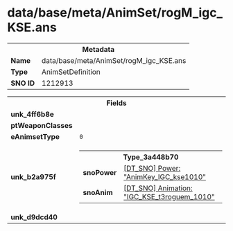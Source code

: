 <h1>data/base/meta/AnimSet/rogM_igc_KSE.ans</h1><table><tr><th colspan="100%">Metadata</th></tr><tr><td><b>Name</b></td><td>data/base/meta/AnimSet/rogM_igc_KSE.ans</td></tr><tr><td><b>Type</b></td><td>AnimSetDefinition</td></tr><tr><td><b>SNO ID</b></td><td>1212913</td></tr></table>

<table><tr><th colspan="100%">Fields</th></tr><tr><td><b>unk_4ff6b8e</b></td><td></td></tr><tr><td><b>ptWeaponClasses</b></td><td></td></tr><tr><td><b>eAnimsetType</b></td><td><code>0</code></td></tr><tr><td><b>unk_b2a975f</b></td><td><table><tr><th colspan="100%">Type_3a448b70</th></tr><tr><td><b>snoPower</b></td><td><a href="..\Power\AnimKey_IGC_kse1010.pow">[DT_SNO] Power: "AnimKey_IGC_kse1010"</a></td></tr><tr><td><b>snoAnim</b></td><td><a href="..\Anim\IGC_KSE_t3roguem_1010.ani">[DT_SNO] Animation: "IGC_KSE_t3roguem_1010"</a></td></tr></table>


</td></tr><tr><td><b>unk_d9dcd40</b></td><td></td></tr></table>

